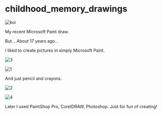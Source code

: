 # childhood_memory_drawings

![koi](https://user-images.githubusercontent.com/72028760/133932149-b25f293d-df73-46bf-8a9d-f0e97bad22e6.jpg)

My recent Microsoft Paint draw.

But... About 17 years ago...

I liked to create pictures in simply Microsoft Paint.

![3](https://user-images.githubusercontent.com/72028760/133927710-9b48ca4a-7715-49c8-807a-657290c2d555.jpg)

![1](https://user-images.githubusercontent.com/72028760/133927715-007be7a4-2e89-4702-a6dd-8b283154bd89.jpg)

And just pencil and crayons.

![2](https://user-images.githubusercontent.com/72028760/133927822-48fded1d-5081-432e-8eab-5661b6e7eb56.jpg)

![4](https://user-images.githubusercontent.com/72028760/133927826-e3b7ef42-86cf-48c8-ba35-d78533c14018.jpg)

Later I used PaintShop Pro, CorelDRAW, Photoshop. Just for fun of creating!
